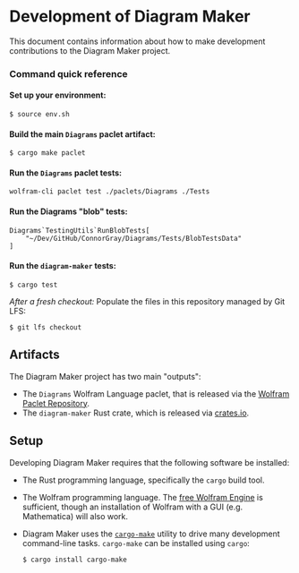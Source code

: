 # Development of Diagram Maker

This document contains information about how to make development contributions to the
Diagram Maker project.

### Command quick reference

#### Set up your environment:

```shell
$ source env.sh
```

#### Build the main `Diagrams` paclet artifact:

```shell
$ cargo make paclet
```

#### Run the `Diagrams` paclet tests:

```shell
wolfram-cli paclet test ./paclets/Diagrams ./Tests
```

#### Run the Diagrams "blob" tests:

```wolfram
Diagrams`TestingUtils`RunBlobTests[
    "~/Dev/GitHub/ConnorGray/Diagrams/Tests/BlobTestsData"
]
```

#### Run the `diagram-maker` tests:

```shell
$ cargo test
```

*After a fresh checkout:* Populate the files in this repository managed by
Git LFS:

```shell
$ git lfs checkout
```

## Artifacts

The Diagram Maker project has two main "outputs":

* The `Diagrams` Wolfram Language paclet, that is released via the [Wolfram Paclet
  Repository](https://resources.wolframcloud.com/PacletRepository).
* The `diagram-maker` Rust crate, which is released via [crates.io](https://crates.io).

## Setup

Developing Diagram Maker requires that the following software be installed:

* The Rust programming language, specifically the `cargo` build tool.
* The Wolfram programming language. The
  [free Wolfram Engine](https://www.wolfram.com/engine/) is sufficient, though an
  installation of Wolfram with a GUI (e.g. Mathematica) will also work.
* Diagram Maker uses the [`cargo-make`](https://crates.io/crates/cargo-make) utility to
  drive many development command-line tasks. `cargo-make` can be installed using `cargo`:

  ```shell
  $ cargo install cargo-make
  ```
